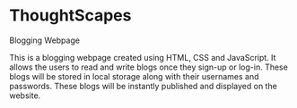 # ThoughtScapes
Blogging Webpage
  
  This is a blogging webpage created using HTML, CSS and JavaScript. It allows the users to read and write blogs once they sign-up or log-in. These blogs will be stored in local storage along with their usernames and passwords. These blogs will be instantly published and displayed on the website.
